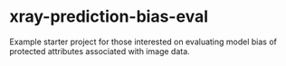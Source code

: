 # xray-prediction-bias-eval
Example starter project for those interested on evaluating model bias of protected attributes associated with image data.

